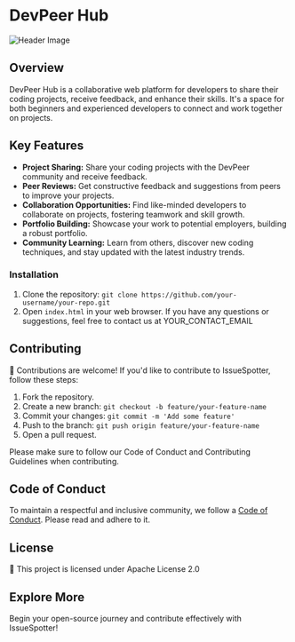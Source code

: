 # DevPeer Hub

![Header Image](URL_TO_YOUR_HEADER_IMAGE) <!-- Add a URL to your header image here -->

## Overview

DevPeer Hub is a collaborative web platform for developers to share their coding projects, receive feedback, and enhance their skills. It's a space for both beginners and experienced developers to connect and work together on projects.

## Key Features

- **Project Sharing:** Share your coding projects with the DevPeer community and receive feedback.
- **Peer Reviews:** Get constructive feedback and suggestions from peers to improve your projects.
- **Collaboration Opportunities:** Find like-minded developers to collaborate on projects, fostering teamwork and skill growth.
- **Portfolio Building:** Showcase your work to potential employers, building a robust portfolio.
- **Community Learning:** Learn from others, discover new coding techniques, and stay updated with the latest industry trends.

### Installation

1. Clone the repository: `git clone https://github.com/your-username/your-repo.git`
2. Open `index.html` in your web browser.
If you have any questions or suggestions, feel free to contact us at YOUR_CONTACT_EMAIL

## Contributing

🎉 Contributions are welcome! If you'd like to contribute to IssueSpotter, follow these steps:

1. Fork the repository.
2. Create a new branch: `git checkout -b feature/your-feature-name`
3. Commit your changes: `git commit -m 'Add some feature'`
4. Push to the branch: `git push origin feature/your-feature-name`
5. Open a pull request.

Please make sure to follow our Code of Conduct and Contributing Guidelines when contributing.

## Code of Conduct

To maintain a respectful and inclusive community, we follow a [Code of Conduct](CODE_OF_CONDUCT.md). Please read and adhere to it.

## License

📝 This project is licensed under Apache License 2.0

## Explore More

Begin your open-source journey and contribute effectively with IssueSpotter!
